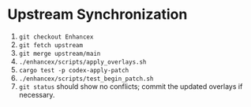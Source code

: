# Upstream Synchronization

1. `git checkout Enhancex`
2. `git fetch upstream`
3. `git merge upstream/main`
4. `./enhancex/scripts/apply_overlays.sh`
5. `cargo test -p codex-apply-patch`
6. `./enhancex/scripts/test_begin_patch.sh`
7. `git status` should show no conflicts; commit the updated overlays if necessary.
